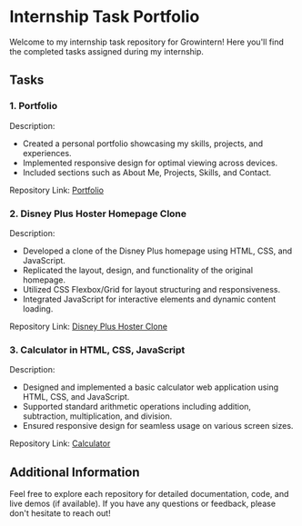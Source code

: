 # Internship Task Portfolio

Welcome to my internship task repository for Growintern! Here you'll find the completed tasks assigned during my internship.

## Tasks

### 1. Portfolio

Description: 
- Created a personal portfolio showcasing my skills, projects, and experiences.
- Implemented responsive design for optimal viewing across devices.
- Included sections such as About Me, Projects, Skills, and Contact.

Repository Link: [Portfolio](link-to-portfolio-repo)

### 2. Disney Plus Hoster Homepage Clone

Description:
- Developed a clone of the Disney Plus homepage using HTML, CSS, and JavaScript.
- Replicated the layout, design, and functionality of the original homepage.
- Utilized CSS Flexbox/Grid for layout structuring and responsiveness.
- Integrated JavaScript for interactive elements and dynamic content loading.

Repository Link: [Disney Plus Hoster Clone](link-to-disney-plus-clone-repo)

### 3. Calculator in HTML, CSS, JavaScript

Description:
- Designed and implemented a basic calculator web application using HTML, CSS, and JavaScript.
- Supported standard arithmetic operations including addition, subtraction, multiplication, and division.
- Ensured responsive design for seamless usage on various screen sizes.

Repository Link: [Calculator](link-to-calculator-repo)

## Additional Information

Feel free to explore each repository for detailed documentation, code, and live demos (if available). If you have any questions or feedback, please don't hesitate to reach out!

